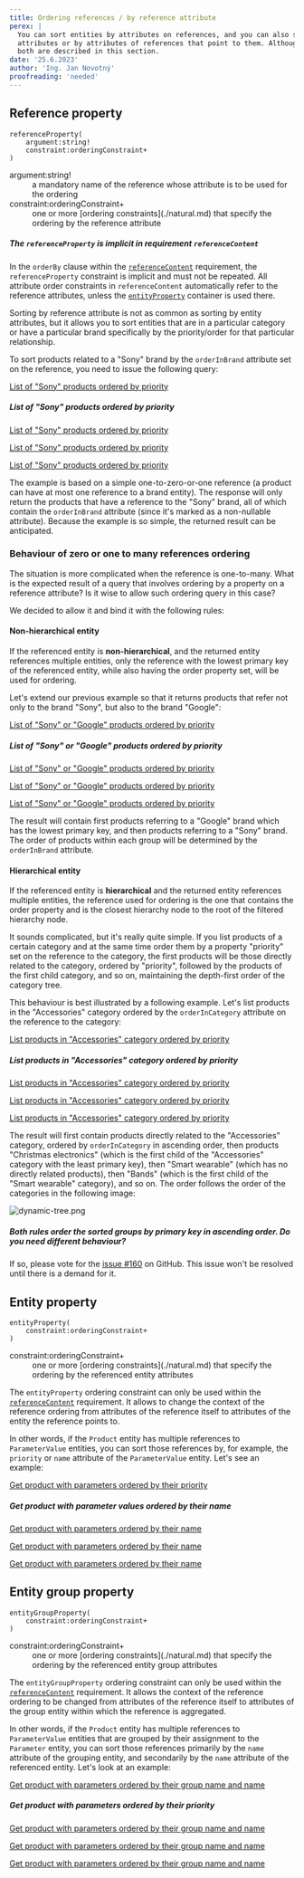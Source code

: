 ```yaml
---
title: Ordering references / by reference attribute
perex: |
  You can sort entities by attributes on references, and you can also sort fetched referenced entities by their 
  attributes or by attributes of references that point to them. Although these are fundamentally different scenarios, 
  both are described in this section.
date: '25.6.2023'
author: 'Ing. Jan Novotný'
proofreading: 'needed'
---
```


## Reference property

```evitaql-syntax
referenceProperty(
    argument:string!
    constraint:orderingConstraint+
)
```

<dl>
    <dt>argument:string!</dt>
    <dd>
        a mandatory name of the reference whose attribute is to be used for the ordering
    </dd>
    <dt>constraint:orderingConstraint+</dt>
    <dd>
        one or more [ordering constraints](./natural.md) that specify the ordering by the reference attribute
    </dd>
</dl>

<Note type="info">

<NoteTitle toggles="false">

##### The `referenceProperty` is implicit in requirement `referenceContent`
</NoteTitle>

In the `orderBy` clause within the [`referenceContent`](../requirements/fetching.md#reference-content) requirement, 
the `referenceProperty` constraint is implicit and must not be repeated. All attribute order constraints 
in `referenceContent` automatically refer to the reference attributes, unless the [`entityProperty`](#entity-property) 
container is used there.

</Note>

Sorting by reference attribute is not as common as sorting by entity attributes, but it allows you to sort entities
that are in a particular category or have a particular brand specifically by the priority/order for that particular
relationship.

To sort products related to a "Sony" brand by the `orderInBrand` attribute set on the reference, you need to issue the
following query:

<SourceCodeTabs requires="evita_functional_tests/src/test/resources/META-INF/documentation/evitaql-init.java" langSpecificTabOnly>

[List of "Sony" products ordered by priority](/documentation/user/en/query/ordering/examples/reference/reference-attribute-natural.evitaql)
</SourceCodeTabs>

<Note type="info">

<NoteTitle toggles="true">

##### List of "Sony" products ordered by priority
</NoteTitle>

<LanguageSpecific to="evitaql,java,csharp">

<MDInclude>[List of "Sony" products ordered by priority](/documentation/user/en/query/ordering/examples/reference/reference-attribute-natural.evitaql.md)</MDInclude>

</LanguageSpecific>

<LanguageSpecific to="graphql">

<MDInclude>[List of "Sony" products ordered by priority](/documentation/user/en/query/ordering/examples/reference/reference-attribute-natural.graphql.json.md)</MDInclude>

</LanguageSpecific>

<LanguageSpecific to="rest">

<MDInclude>[List of "Sony" products ordered by priority](/documentation/user/en/query/ordering/examples/reference/reference-attribute-natural.rest.json.md)</MDInclude>

</LanguageSpecific>

</Note>

The example is based on a simple one-to-zero-or-one reference (a product can have at most one reference to a brand 
entity). The response will only return the products that have a reference to the "Sony" brand, all of which contain the 
`orderInBrand` attribute (since it's marked as a non-nullable attribute). Because the example is so simple, the returned 
result can be anticipated.

### Behaviour of zero or one to many references ordering

The situation is more complicated when the reference is one-to-many. What is the expected result of a query that
involves ordering by a property on a reference attribute? Is it wise to allow such ordering query in this case?

We decided to allow it and bind it with the following rules:

#### Non-hierarchical entity

If the referenced entity is **non-hierarchical**, and the returned entity references multiple entities, only 
the reference with the lowest primary key of the referenced entity, while also having the order property set, will be
used for ordering.

Let's extend our previous example so that it returns products that refer not only to the brand "Sony", but also to the 
brand "Google":

<SourceCodeTabs requires="evita_functional_tests/src/test/resources/META-INF/documentation/evitaql-init.java" langSpecificTabOnly>

[List of "Sony" or "Google" products ordered by priority](/documentation/user/en/query/ordering/examples/reference/reference-attribute-natural-multiple.evitaql)
</SourceCodeTabs>

<Note type="info">

<NoteTitle toggles="true">

##### List of "Sony" or "Google" products ordered by priority
</NoteTitle>

<LanguageSpecific to="evitaql,java,csharp">

<MDInclude>[List of "Sony" or "Google" products ordered by priority](/documentation/user/en/query/ordering/examples/reference/reference-attribute-natural-multiple.evitaql.md)</MDInclude>

</LanguageSpecific>

<LanguageSpecific to="graphql">

<MDInclude>[List of "Sony" or "Google" products ordered by priority](/documentation/user/en/query/ordering/examples/reference/reference-attribute-natural-multiple.graphql.json.md)</MDInclude>

</LanguageSpecific>

<LanguageSpecific to="rest">

<MDInclude>[List of "Sony" or "Google" products ordered by priority](/documentation/user/en/query/ordering/examples/reference/reference-attribute-natural-multiple.rest.json.md)</MDInclude>

</LanguageSpecific>

The result will contain first products referring to a "Google" brand which has the lowest primary key, and then products
referring to a "Sony" brand. The order of products within each group will be determined by the `orderInBrand` attribute.

</Note>

#### Hierarchical entity

If the referenced entity is **hierarchical** and the returned entity references multiple entities, the reference used 
for ordering is the one that contains the order property and is the closest hierarchy node to the root of the filtered 
hierarchy node.

It sounds complicated, but it's really quite simple. If you list products of a certain category and at the same time 
order them by a property "priority" set on the reference to the category, the first products will be those directly 
related to the category, ordered by "priority", followed by the products of the first child category, and so on, 
maintaining the depth-first order of the category tree.

This behaviour is best illustrated by a following example. Let's list products in the "Accessories" category ordered 
by the `orderInCategory` attribute on the reference to the category:

<SourceCodeTabs requires="evita_functional_tests/src/test/resources/META-INF/documentation/evitaql-init.java" langSpecificTabOnly>

[List products in "Accessories" category ordered by priority](/documentation/user/en/query/ordering/examples/reference/reference-attribute-natural-hierarchy.evitaql)
</SourceCodeTabs>

<Note type="info">

<NoteTitle toggles="true">

##### List products in "Accessories" category ordered by priority
</NoteTitle>

<LanguageSpecific to="evitaql,java,csharp">

<MDInclude>[List products in "Accessories" category ordered by priority](/documentation/user/en/query/ordering/examples/reference/reference-attribute-natural-hierarchy.evitaql.md)</MDInclude>

</LanguageSpecific>

<LanguageSpecific to="graphql">

<MDInclude>[List products in "Accessories" category ordered by priority](/documentation/user/en/query/ordering/examples/reference/reference-attribute-natural-hierarchy.graphql.json.md)</MDInclude>

</LanguageSpecific>

<LanguageSpecific to="rest">

<MDInclude>[List products in "Accessories" category ordered by priority](/documentation/user/en/query/ordering/examples/reference/reference-attribute-natural-hierarchy.rest.json.md)</MDInclude>

</LanguageSpecific>

The result will first contain products directly related to the "Accessories" category, ordered by `orderInCategory` in 
ascending order, then products "Christmas electronics" (which is the first child of the "Accessories" category with 
the least primary key), then "Smart wearable" (which has no directly related products), then "Bands" (which is the first 
child of the "Smart wearable" category), and so on. The order follows the order of the categories in the following 
image:

![dynamic-tree.png](../requirements/assets/dynamic-tree.png)

</Note>

<Note type="warning">

<NoteTitle toggles="true">

##### Both rules order the sorted groups by primary key in ascending order. Do you need different behaviour?
</NoteTitle>

If so, please vote for the [issue #160](https://github.com/FgForrest/evitaDB/issues/160) on GitHub. This issue won't
be resolved until there is a demand for it.

</Note>

## Entity property

```evitaql-syntax
entityProperty(
    constraint:orderingConstraint+
)
```

<dl>
    <dt>constraint:orderingConstraint+</dt>
    <dd>
        one or more [ordering constraints](./natural.md) that specify the ordering by the referenced entity attributes
    </dd>
</dl>

The `entityProperty` ordering constraint can only be used within the [`referenceContent`](../requirements/fetching.md#reference-content) 
requirement. It allows to change the context of the reference ordering from attributes of the reference itself to 
attributes of the entity the reference points to.

In other words, if the `Product` entity has multiple references to `ParameterValue` entities, you can sort those 
references by, for example, the `priority` or `name` attribute of the `ParameterValue` entity. Let's see an example:

<SourceCodeTabs requires="evita_functional_tests/src/test/resources/META-INF/documentation/evitaql-init.java" langSpecificTabOnly>

[Get product with parameters ordered by their priority](/documentation/user/en/query/ordering/examples/reference/entity-property.evitaql)
</SourceCodeTabs>

<Note type="info">

<NoteTitle toggles="true">

##### Get product with parameter values ordered by their name
</NoteTitle>

<LanguageSpecific to="evitaql,java">

<MDInclude sourceVariable="recordData.0">[Get product with parameters ordered by their name](/documentation/user/en/query/ordering/examples/reference/entity-property.evitaql.json.md)</MDInclude>

</LanguageSpecific>

<LanguageSpecific to="graphql">

<MDInclude>[Get product with parameters ordered by their name](/documentation/user/en/query/ordering/examples/reference/entity-property.graphql.json.md)</MDInclude>

</LanguageSpecific>

<LanguageSpecific to="rest">

<MDInclude>[Get product with parameters ordered by their name](/documentation/user/en/query/ordering/examples/reference/entity-property.rest.json.md)</MDInclude>

</LanguageSpecific>

</Note>

## Entity group property

```evitaql-syntax
entityGroupProperty(
    constraint:orderingConstraint+
)
```

<dl>
    <dt>constraint:orderingConstraint+</dt>
    <dd>
        one or more [ordering constraints](./natural.md) that specify the ordering by the referenced entity group
        attributes
    </dd>
</dl>

The `entityGroupProperty` ordering constraint can only be used within the [`referenceContent`](../requirements/fetching.md#reference-content) requirement. It 
allows the context of the reference ordering to be changed from attributes of the reference itself to attributes of 
the group entity within which the reference is aggregated.

In other words, if the `Product` entity has multiple references to `ParameterValue` entities that are grouped by their 
assignment to the `Parameter` entity, you can sort those references primarily by the `name` attribute of the grouping 
entity, and secondarily by the `name` attribute of the referenced entity. Let's look at an example:

<SourceCodeTabs requires="evita_functional_tests/src/test/resources/META-INF/documentation/evitaql-init.java" langSpecificTabOnly>

[Get product with parameters ordered by their group name and name](/documentation/user/en/query/ordering/examples/reference/entity-group-property.evitaql)

</SourceCodeTabs>

<Note type="info">

<NoteTitle toggles="true">

##### Get product with parameters ordered by their priority
</NoteTitle>

<LanguageSpecific to="evitaql,java,csharp">

<MDInclude sourceVariable="recordData.0">[Get product with parameters ordered by their group name and name](/documentation/user/en/query/ordering/examples/reference/entity-group-property.evitaql.json.md)</MDInclude>

</LanguageSpecific>

<LanguageSpecific to="graphql">

<MDInclude>[Get product with parameters ordered by their group name and name](/documentation/user/en/query/ordering/examples/reference/entity-group-property.graphql.json.md)</MDInclude>

</LanguageSpecific>

<LanguageSpecific to="rest">

<MDInclude>[Get product with parameters ordered by their group name and name](/documentation/user/en/query/ordering/examples/reference/entity-group-property.rest.json.md)</MDInclude>

</LanguageSpecific>

</Note>
